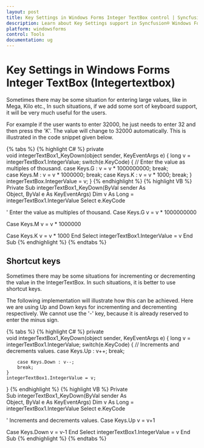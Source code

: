 ```yaml
---
layout: post
title: Key Settings in Windows Forms Integer TextBox control | Syncfusion®
description: Learn about Key Settings support in Syncfusion® Windows Forms Integer TextBox (Integertextbox) control and more details.
platform: windowsforms
control: Tools
documentation: ug
---
```


# Key Settings in Windows Forms Integer TextBox (Integertextbox)

Sometimes there may be some situation for entering large values, like in Mega, Kilo etc., In such situations, if we add some sort of keyboard support, it will be very much useful for the users.

For example if the user wants to enter 32000, he just needs to enter 32 and then press the 'K'. The value will change to 32000 automatically. This is illustrated in the code snippet given below.

{% tabs %}
{% highlight C# %}
private void integerTextBox1_KeyDown(object sender, KeyEventArgs e)
{
    long v = integerTextBox1.IntegerValue;
    switch(e.KeyCode)
    {
        // Enter the value as multiples of thousand.
        case Keys.G : v = v * 1000000000;
        break;
        case Keys.M : v = v * 1000000;
        break;
        case Keys.K : v = v * 1000;
        break;
    }
    integerTextBox.IntegerValue = v;
}
{% endhighlight %}
{% highlight VB %}
Private Sub integerTextBox1_KeyDown(ByVal sender As Object, ByVal e As KeyEventArgs)
Dim v As Long = integerTextBox1.IntegerValue
Select e.KeyCode

' Enter the value as multiples of thousand.
Case Keys.G
v = v * 1000000000

Case Keys.M
v = v * 1000000

Case Keys.K
v = v * 1000
End Select
integerTextBox1.IntegerValue = v
End Sub
{% endhighlight %}
{% endtabs %}

## Shortcut keys

Sometimes there may be some situations for incrementing or decrementing the value in the IntegerTextBox. In such situations, it is better to use shortcut keys.

The following implementation will illustrate how this can be achieved. Here we are using Up and Down keys for incrementing and decrementing respectively. We cannot use the '-' key, because it is already reserved to enter the minus sign.

{% tabs %}
{% highlight C# %}
private void integerTextBox1_KeyDown(object sender, KeyEventArgs e)
{
    long v = integerTextBox1.IntegerValue;
    switch(e.KeyCode)
    {
        // Increments and decrements values.
        case Keys.Up : v++;
        break;
        
        case Keys.Down : v--;
        break;
    }
    integerTextBox1.IntegerValue = v;
}
{% endhighlight %}
{% highlight VB %}
Private Sub integerTextBox1_KeyDown(ByVal sender As Object, ByVal e As KeyEventArgs)
Dim v As Long = integerTextBox1.IntegerValue
Select e.KeyCode

' Increments and decrements values.
Case Keys.Up
v = v+1

Case Keys.Down
v = v-1
End Select
integerTextBox1.IntegerValue = v
End Sub
{% endhighlight %}
{% endtabs %}
